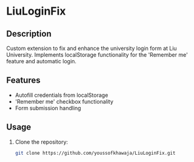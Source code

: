 # LiuLoginFix

## Description
Custom extension to fix and enhance the university login form at Liu University. Implements localStorage functionality for the 'Remember me' feature and automatic login.

## Features
- Autofill credentials from localStorage
- 'Remember me' checkbox functionality
- Form submission handling

## Usage
1. Clone the repository:
   ```bash
   git clone https://github.com/youssofkhawaja/LiuLoginFix.git
